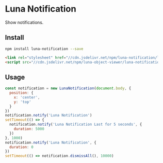 # Luna Notification

Show notifications.

## Install

```bash
npm install luna-notification --save
```

```html
<link rel="stylesheet" href="//cdn.jsdelivr.net/npm/luna-notification/luna-notification.css" />
<script src="//cdn.jsdelivr.net/npm/luna-object-viewer/luna-notification.js"></script>
```

## Usage

```javascript
const notification = new LunaNotification(document.body, {
  position: {
    x: 'center',
    y: 'top'
  }
})
notification.notify('Luna Notification')
setTimeout(() => {
  notification.notify('Luna Notification Last for 5 seconds', {
    duration: 5000
  })
}, 1000)
notification.notify('Luna Notification', {
  duration: 0
})
setTimeout(() => notification.dismissAll(), 10000)
```